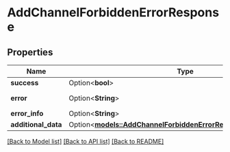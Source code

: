 # AddChannelForbiddenErrorResponse

## Properties

Name | Type | Description | Notes
------------ | ------------- | ------------- | -------------
**success** | Option<**bool**> |  | [optional]
**error** | Option<**String**> | The error description | [optional]
**error_info** | Option<**String**> |  | [optional]
**additional_data** | Option<[**models::AddChannelForbiddenErrorResponseAdditionalData**](AddChannelForbiddenErrorResponse_additional_data.md)> |  | [optional]

[[Back to Model list]](../README.md#documentation-for-models) [[Back to API list]](../README.md#documentation-for-api-endpoints) [[Back to README]](../README.md)


